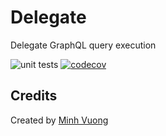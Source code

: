 Delegate
========

Delegate GraphQL query execution

![unit tests](https://github.com/x-graphql/delegate/actions/workflows/unit_tests.yml/badge.svg)
[![codecov](https://codecov.io/gh/x-graphql/delegate/graph/badge.svg?token=C5l00cYxnn)](https://codecov.io/gh/x-graphql/delegate)

Credits
-------

Created by [Minh Vuong](https://github.com/vuongxuongminh)
